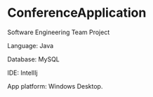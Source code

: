# ConferenceApplication
Software Engineering Team Project

Language: Java

Database: MySQL

IDE: IntellIj

App platform: Windows Desktop.
